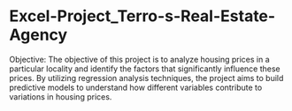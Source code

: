 # Excel-Project_Terro-s-Real-Estate-Agency
 Objective: The objective of this project is to analyze housing prices in a particular locality and identify the factors that significantly influence these prices. By utilizing regression analysis techniques, the project aims to build predictive models to understand how different variables contribute to variations in housing prices.
